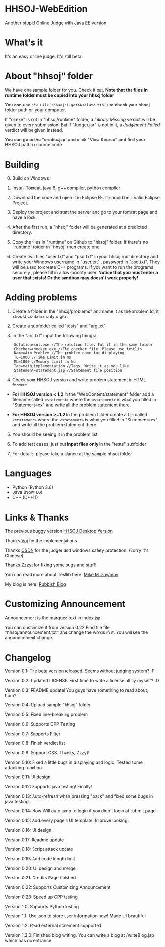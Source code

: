 # HHSOJ-WebEdition
Another stupid Online Judge with Java EE version.
# What's it
It's an easy online judge. It's still beta!
# About "hhsoj" folder
We have one sample folder for you. Check it out. **Note that the files in runtime folder must be copied into your hhsoj folder**

You can use `new File("hhsoj").getAbsolutePath()` to check your hhsoj folder path on your computer.

If "oj.exe" is not in "hhsoj/runtime" folder, a *Library Missing* verdict will be given to every submission. But if "Judger.jar" is not in it, a *Judgement Failed* verdict will be given instead.

You can go to the "credits.jsp" and click "View Source" and find your HHSOJ path in source code

# Building
0. Build on Windows

1. Install Tomcat, java 8, g++ compiler, python compiler

2. Download the code and open it in Eclipse EE. It should be a valid Eclipse Project.

3. Deploy the project and start the server and go to your tomcat page and have a look.

4. After the first run, a "hhsoj" folder will be generated at a predicted directory. 

5. Copy the files in "runtime" on Github to "hhsoj" folder. If there's no "runtime" folder in "hhsoj" then create one

6. Create two files:"user.txt" and "psd.txt" in your hhsoj root directory and write your Windows username in "user.txt" , password in "psd.txt". They will be used to create C++ programs. If you want to run the programs securely , please fill in a low-priority user. **Notice that you must enter a user that exists! Or the sandbox may doesn't work properly!**

# Adding problems
1. Create a folder in the "hhsoj/problems" and name it as the problem Id, it should contains only digits.

2. Create a subfolder called "tests" and "arg.txt"

3. In the "arg.txt" input the following things:

```
    Solution=sol.exe //The solution file. Put it in the same folder
    Checker=checker.exe //The checker file. Please use testlib
    Name=A+b Problem //The problem name for displaying
    TL=1000 //Time Limit in ms
    ML=1000 //Memory Limit in kb
    Tag=math,implementation //Tags. Write it as you like
    Statement=statement.jsp //Statement file position
```

4. Check your HHSOJ version and write problem statement in HTML format:

- **For HHSOJ version < 1.2** In the "WebContent/statement" folder add a filename called `<statement>` where the `<statement>` is what you filled in "Statement=xx" and write all the problem statement there.

- **For HHSOJ version >=1.2** In the problem folder create a file called `<statement>` where the `<statement>` is what you filled in "Statement=xx" and write all the problem statement there.

5. You should be seeing it in the problem list

6. To add test cases, just put **input files only** in the "tests" subfolder

7. For details, please take a glance at the sample hhsoj folder

# Languages

- Python (Python 3.6)
- Java (Now 1.8)
- C++ (C++11)

# Links & Thanks
The previous buggy version [HHSOJ Desktop Version](https://github.com/XiaoGeNintendo/hhsoj)

Thanks [Voj](https://github.com/hzxie/voj/) for the implementations

Thanks [CSDN](https://www.cnblogs.com/Sugite/articles/4568066.html) for the judger and windows safety protection. (Sorry it's Chinese)

Thanks [Zzzyt](https://github.com/zzzzzzyt) for fixing some bugs and stuff!

You can read more about Testlib here: [Mike Mirzayanov](http://codeforces.com/testlib)

My blog is here: [Rubbish Blog](https://xgns-blog.000webhostapp.com)

# Customizing Announcement
Announcement is the marquee text in index.jsp

You can customize it from version 0.22.Find the file "hhsoj/announcement.txt" and change the words in it. You will see the announcement change.
# Changelog
Version 0.1: The beta version released! Seems without judging system? :P

Version 0.2: Updated LICENSE. First time to write a license all by myself? :D

Version 0.3: README update! You guys have something to read about, hum?

Version 0.4: Upload sample "hhsoj" folder

Version 0.5: Fixed line-breaking problem

Version 0.6: Supports CPP Testing

Version 0.7: Supports Filter

Version 0.8: Finish verdict list

Version 0.9: Support CSS. Thanks, Zzzyt!

Version 0.10: Fixed a little bugs in displaying and logic. Tested some attacking function.

Version 0.11: UI design.

Version 0.12: Supports java testing! Finally!

Version 0.13: Auto-refresh when pressing "back" and fixed some bugs in java testing.

Version 0.14: Now Will auto jump to login if you didn't login at submit page

Version 0.15: Add every page a UI template. Improve looking.

Version 0.16: UI design.

Version 0.17: Readme update

Version 0.18: Script attack update

Version 0.19: Add code length limit

Version 0.20: UI design and merge

Version 0.21: Credits Page finished

Version 0.22: Supports Customizing Announcement

Version 0.23: Speed up CPP testing

Version 1.0: Supports Python testing

Version 1.1: Use json to store user information now! Made UI beautiful

Version 1.2: Read external statement supported

Version 1.3.0: Finished blog writing. You can write a blog at /writeBlog.jsp which has no entrance
